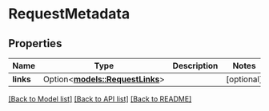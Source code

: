 # RequestMetadata

## Properties

Name | Type | Description | Notes
------------ | ------------- | ------------- | -------------
**links** | Option<[**models::RequestLinks**](RequestLinks.md)> |  | [optional]

[[Back to Model list]](../README.md#documentation-for-models) [[Back to API list]](../README.md#documentation-for-api-endpoints) [[Back to README]](../README.md)


